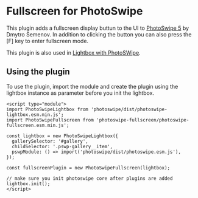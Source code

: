 # Fullscreen for PhotoSwipe

This plugin adds a fullscreen display buttun to the UI to [PhotoSwipe 5](https://github.com/dimsemenov/PhotoSwipe) by Dmytro Semenov. In addition to clicking the button you can also press the [F] key to enter fullscreen mode.

This plugin is also used in [Lightbox with PhotoSWipe](https://wordpress.org/plugins/lightbox-photoswipe/).

## Using the plugin

To use the plugin, import the module and create the plugin using the lightbox instance as parameter before you init the lightbox.

```
<script type="module">
import PhotoSwipeLightbox from 'photoswipe/dist/photoswipe-lightbox.esm.min.js';
import PhotoSwipeFullscreen from 'photoswipe-fullscreen/photoswipe-fullscreen.esm.min.js';

const lightbox = new PhotoSwipeLightbox({
  gallerySelector: '#gallery',
  childSelector: '.pswp-gallery__item',
  pswpModule: () => import('photoswipe/dist/photoswipe.esm.js'),
});

const fullscreenPlugin = new PhotoSwipeFullscreen(lightbox);

// make sure you init photoswipe core after plugins are added
lightbox.init();
</script>
```
